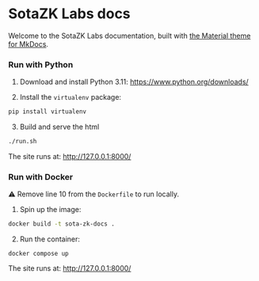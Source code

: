 # SotaZK Labs docs

Welcome to the SotaZK Labs documentation, built with [the Material theme for MkDocs](https://squidfunk.github.io/mkdocs-material/).


### Run with Python

1. Download and install Python 3.11: https://www.python.org/downloads/

2. Install the `virtualenv` package:

```sh
pip install virtualenv
```

3. Build and serve the html

```sh
./run.sh
```

The site runs at: http://127.0.0.1:8000/

### Run with Docker

:warning: Remove line 10 from the `Dockerfile` to run locally.

1. Spin up the image:

```sh
docker build -t sota-zk-docs .
```

2. Run the container:

```
docker compose up
```

The site runs at: http://127.0.0.1:8000/